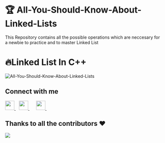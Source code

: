 # 🏆 All-You-Should-Know-About-Linked-Lists
This Repository contains all the possible operations which are neccesary for a newbie to practice and to master Linked List


# 🔥Linked List In C++
![All-You-Should-Know-About-Linked-Lists](https://socialify.git.ci/DeepakKumarKhatri/All-You-Should-Know-About-Linked-Lists/image?description=1&font=Raleway&forks=1&issues=1&language=1&name=1&pattern=Floating%20Cogs&pulls=1&stargazers=1&theme=Light)

## Connect with me
  <a href="https://twitter.com/DeepakK01847837">
    <img width="30px" src="https://www.vectorlogo.zone/logos/twitter/twitter-official.svg" />
  </a>&ensp;
  <a href="https://www.linkedin.com/in/𝗗𝗲𝗲𝗽𝗮𝗸-𝗞𝘂𝗺𝗮𝗿-2a7262214/">
    <img width="30px" src="https://www.vectorlogo.zone/logos/linkedin/linkedin-icon.svg" />
  </a>&ensp;
  </a>&ensp;
  <a href="https://www.instagram.com/yesiamdeepu/">
    <img width="30px" src="https://www.vectorlogo.zone/logos/instagram/instagram-icon.svg" />
  </a>&ensp;
  </a>
 
## Thanks to all the contributors ❤️
<a href = "https://github.com/DeepakKumarKhatri/All-You-Should-Know-About-Linked-Lists/graphs/contributors">
  <img src = "https://contrib.rocks/image?repo=DeepakKumarKhatri/All-You-Should-Know-About-Linked-Lists"/>
</a>

